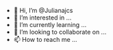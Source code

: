 - 👋 Hi, I’m @Julianajcs
- 👀 I’m interested in ...
- 🌱 I’m currently learning ...
- 💞️ I’m looking to collaborate on ...
- 📫 How to reach me ...

<!---
Julianajcs/Julianajcs is a ✨ special ✨ repository because its `README.md` (this file) appears on your GitHub profile.
You can click the Preview link to take a look at your changes.
--->
